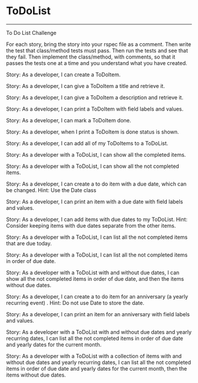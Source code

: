 # ToDoList



-----------------------------------------------------------------------------------------------------------------------------------------
To Do List Challenge

For each story, bring the story into your rspec file as a comment. Then write the test that class/method tests must pass. Then run the tests and see that they fail. Then implement the class/method, with comments, so that it passes the tests one at a time and you understand what you have created.

Story: As a developer, I can create a ToDoItem.

Story: As a developer, I can give a ToDoItem a title and retrieve it.

Story: As a developer, I can give a ToDoItem a description and retrieve it.

Story: As a developer, I can print a ToDoItem with field labels and values.

Story: As a developer, I can mark a ToDoItem done.

Story: As a developer, when I print a ToDoItem is done status is shown.

Story: As a developer, I can add all of my ToDoItems to a ToDoList.

Story: As a developer with a ToDoList, I can show all the completed items.

Story: As a developer with a ToDoList, I can show all the not completed items.

Story: As a developer, I can create a to do item with a due date, which can be changed.
Hint: Use the Date class

Story: As a developer, I can print an item with a due date with field labels and values.

Story: As a developer, I can add items with due dates to my ToDoList.
Hint: Consider keeping items with due dates separate from the other items.

Story: As a developer with a ToDoList, I can list all the not completed items that are due today.

Story: As a developer with a ToDoList, I can list all the not completed items in order of due date.

Story: As a developer with a ToDoList with and without due dates, I can show all the not completed items in order of due date, and then the items without due dates.

Story: As a developer, I can create a to do item for an anniversary (a yearly recurring event) .
Hint: Do not use Date to store the date.

Story: As a developer, I can print an item for an anniversary with field labels and values.

Story: As a developer with a ToDoList with and without due dates and yearly recurring dates, I can list all the not completed items in order of due date and yearly dates for the current month.

Story: As a developer with a ToDoList with a collection of items with and without due dates and yearly recurring dates, I can list all the not completed items in order of due date and yearly dates for the current month, then the items without due dates.
